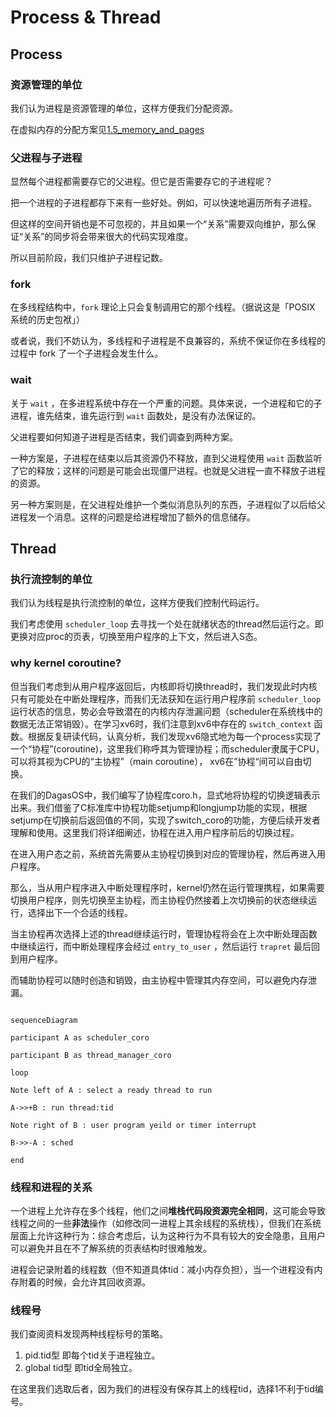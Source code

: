 # Process & Thread

## Process

### 资源管理的单位

我们认为进程是资源管理的单位，这样方便我们分配资源。

在虚拟内存的分配方案见[1.5_memory_and_pages](1.5_memory_and_pages.md)

### 父进程与子进程

显然每个进程都需要存它的父进程。但它是否需要存它的子进程呢？

把一个进程的子进程都存下来有一些好处。例如，可以快速地遍历所有子进程。

但这样的空间开销也是不可忽视的，并且如果一个“关系”需要双向维护，那么保证“关系”的同步将会带来很大的代码实现难度。

所以目前阶段，我们只维护子进程记数。

### fork

在多线程结构中，``fork`` 理论上只会复制调用它的那个线程。（据说这是「POSIX 系统的历史包袱」）

或者说，我们不妨认为，多线程和子进程是不良兼容的，系统不保证你在多线程的过程中 fork 了一个子进程会发生什么。

### wait

关于 ``wait`` ，在多进程系统中存在一个严重的问题。具体来说，一个进程和它的子进程，谁先结束，谁先运行到 ``wait`` 函数处，是没有办法保证的。

父进程要如何知道子进程是否结束，我们调查到两种方案。

一种方案是，子进程在结束以后其资源仍不释放，直到父进程使用 ``wait`` 函数监听了它的释放；这样的问题是可能会出现僵尸进程。也就是父进程一直不释放子进程的资源。

另一种方案则是，在父进程处维护一个类似消息队列的东西，子进程似了以后给父进程发一个消息。这样的问题是给进程增加了额外的信息储存。 

## Thread

### 执行流控制的单位

我们认为线程是执行流控制的单位，这样方便我们控制代码运行。

我们考虑使用 ``scheduler_loop`` 去寻找一个处在就绪状态的thread然后运行之。即更换对应proc的页表，切换至用户程序的上下文，然后进入S态。

### why kernel coroutine? 

但当我们考虑到从用户程序返回后，内核即将切换thread时，我们发现此时内核只有可能处在中断处理程序，而我们无法获知在运行用户程序前 ``scheduler_loop`` 运行状态的信息，势必会导致潜在的内核内存泄漏问题（scheduler在系统栈中的数据无法正常销毁）。在学习xv6时，我们注意到xv6中存在的 ``switch_context`` 函数。根据反复研读代码，认真分析，我们发现xv6隐式地为每一个process实现了一个“协程”(coroutine)，这里我们称呼其为管理协程；而scheduler隶属于CPU，可以将其视为CPU的“主协程”（main coroutine）， xv6在”协程“间可以自由切换。

在我们的DagasOS中，我们编写了协程库coro.h，显式地将协程的切换逻辑表示出来。我们借鉴了C标准库中协程功能setjump和longjump功能的实现，根据setjump在切换前后返回值的不同，实现了switch_coro的功能，方便后续开发者理解和使用。这里我们将详细阐述，协程在进入用户程序前后的切换过程。

在进入用户态之前，系统首先需要从主协程切换到对应的管理协程，然后再进入用户程序。

那么，当从用户程序进入中断处理程序时，kernel仍然在运行管理携程，如果需要切换用户程序，则先切换至主协程，而主协程仍然接着上次切换前的状态继续运行，选择出下一个合适的线程。

当主协程再次选择上述的thread继续运行时，管理协程将会在上次中断处理函数中继续运行，而中断处理程序会经过 ``entry_to_user`` ，然后运行 ``trapret`` 最后回到用户程序。

而辅助协程可以随时创造和销毁，由主协程中管理其内存空间，可以避免内存泄漏。

``` mermaid

sequenceDiagram

participant A as scheduler_coro

participant B as thread_manager_coro

loop

Note left of A : select a ready thread to run 

A->>+B : run thread:tid

Note right of B : user program yeild or timer interrupt

B->>-A : sched

end
```

### 线程和进程的关系

一个进程上允许存在多个线程，他们之间**堆栈代码段资源完全相同**，这可能会导致线程之间的一些**非法**操作（如修改同一进程上其余线程的系统栈），但我们在系统层面上允许这种行为：综合考虑后，认为这种行为不具有较大的安全隐患，且用户可以避免并且在不了解系统的页表结构时很难触发。

进程会记录附着的线程数（但不知道具体tid：减小内存负担），当一个进程没有内存附着的时候，会允许其回收资源。

### 线程号

我们查阅资料发现两种线程标号的策略。
1) pid.tid型 即每个tid关于进程独立。
2) global tid型 即tid全局独立。

在这里我们选取后者，因为我们的进程没有保存其上的线程tid，选择1不利于tid编号。
